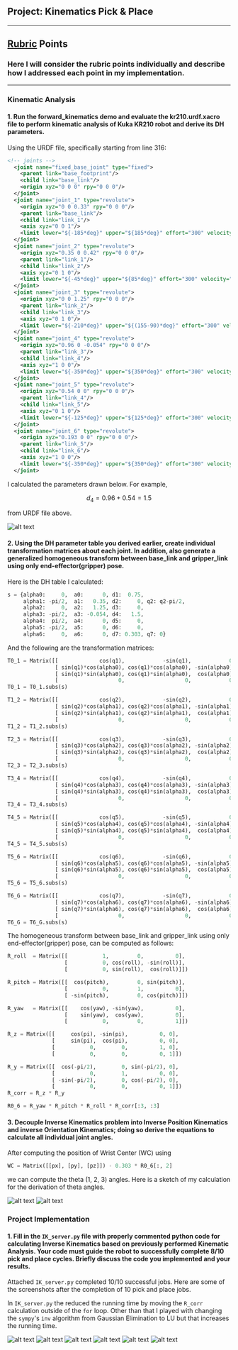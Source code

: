## Project: Kinematics Pick & Place

---

[//]: # (Image References)

[image1]: ./misc_images/IMG_1432.jpeg
[image2]: ./misc_images/IMG_1434.jpg
[image3]: ./misc_images/IMG_1435.jpg
[image4]: ./misc_images/1.png
[image5]: ./misc_images/2.png
[image6]: ./misc_images/3.png
[image7]: ./misc_images/4.png
[image8]: ./misc_images/5.png
[image9]: ./misc_images/6.png

## [Rubric](https://review.udacity.com/#!/rubrics/972/view) Points
### Here I will consider the rubric points individually and describe how I addressed each point in my implementation.  

---

### Kinematic Analysis

#### 1. Run the forward_kinematics demo and evaluate the kr210.urdf.xacro file to perform kinematic analysis of Kuka KR210 robot and derive its DH parameters.

Using the URDF file, specifically starting from line 316:

```xml
<!-- joints -->
  <joint name="fixed_base_joint" type="fixed">
    <parent link="base_footprint"/>
    <child link="base_link"/>
    <origin xyz="0 0 0" rpy="0 0 0"/>
  </joint>
  <joint name="joint_1" type="revolute">
    <origin xyz="0 0 0.33" rpy="0 0 0"/>
    <parent link="base_link"/>
    <child link="link_1"/>
    <axis xyz="0 0 1"/>
    <limit lower="${-185*deg}" upper="${185*deg}" effort="300" velocity="${123*deg}"/>
  </joint>
  <joint name="joint_2" type="revolute">
    <origin xyz="0.35 0 0.42" rpy="0 0 0"/>
    <parent link="link_1"/>
    <child link="link_2"/>
    <axis xyz="0 1 0"/>
    <limit lower="${-45*deg}" upper="${85*deg}" effort="300" velocity="${115*deg}"/>
  </joint>
  <joint name="joint_3" type="revolute">
    <origin xyz="0 0 1.25" rpy="0 0 0"/>
    <parent link="link_2"/>
    <child link="link_3"/>
    <axis xyz="0 1 0"/>
    <limit lower="${-210*deg}" upper="${(155-90)*deg}" effort="300" velocity="${112*deg}"/>
  </joint>
  <joint name="joint_4" type="revolute">
    <origin xyz="0.96 0 -0.054" rpy="0 0 0"/>
    <parent link="link_3"/>
    <child link="link_4"/>
    <axis xyz="1 0 0"/>
    <limit lower="${-350*deg}" upper="${350*deg}" effort="300" velocity="${179*deg}"/>
  </joint>
  <joint name="joint_5" type="revolute">
    <origin xyz="0.54 0 0" rpy="0 0 0"/>
    <parent link="link_4"/>
    <child link="link_5"/>
    <axis xyz="0 1 0"/>
    <limit lower="${-125*deg}" upper="${125*deg}" effort="300" velocity="${172*deg}"/>
  </joint>
  <joint name="joint_6" type="revolute">
    <origin xyz="0.193 0 0" rpy="0 0 0"/>
    <parent link="link_5"/>
    <child link="link_6"/>
    <axis xyz="1 0 0"/>
    <limit lower="${-350*deg}" upper="${350*deg}" effort="300" velocity="${219*deg}"/>
  </joint>
```

I calculated the parameters drawn below. For example, 
```math
d_4=0.96+0.54=1.5
```
from URDF file above.

![alt text][image1]

#### 2. Using the DH parameter table you derived earlier, create individual transformation matrices about each joint. In addition, also generate a generalized homogeneous transform between base_link and gripper_link using only end-effector(gripper) pose.

Here is the DH table I calculated:

```python
s = {alpha0:     0,  a0:      0, d1:  0.75,
     alpha1: -pi/2,  a1:   0.35, d2:     0, q2: q2-pi/2,
     alpha2:     0,  a2:   1.25, d3:     0,
     alpha3: -pi/2,  a3: -0.054, d4:   1.5,
     alpha4:  pi/2,  a4:      0, d5:     0,
     alpha5: -pi/2,  a5:      0, d6:     0,
     alpha6:     0,  a6:      0, d7: 0.303, q7: 0}
```

And the following are the transformation matrices:

```python
T0_1 = Matrix([[             cos(q1),            -sin(q1),            0,              a0],
               [ sin(q1)*cos(alpha0), cos(q1)*cos(alpha0), -sin(alpha0), -sin(alpha0)*d1],
               [ sin(q1)*sin(alpha0), cos(q1)*sin(alpha0),  cos(alpha0),  cos(alpha0)*d1],
               [                   0,                   0,            0,               1]])
T0_1 = T0_1.subs(s)

T1_2 = Matrix([[             cos(q2),            -sin(q2),            0,              a1],
               [ sin(q2)*cos(alpha1), cos(q2)*cos(alpha1), -sin(alpha1), -sin(alpha1)*d2],
               [ sin(q2)*sin(alpha1), cos(q2)*sin(alpha1),  cos(alpha1),  cos(alpha1)*d2],
               [                   0,                   0,            0,               1]])
T1_2 = T1_2.subs(s)

T2_3 = Matrix([[             cos(q3),            -sin(q3),            0,              a2],
               [ sin(q3)*cos(alpha2), cos(q3)*cos(alpha2), -sin(alpha2), -sin(alpha2)*d3],
               [ sin(q3)*sin(alpha2), cos(q3)*sin(alpha2),  cos(alpha2),  cos(alpha2)*d3],
               [                   0,                   0,            0,               1]])
T2_3 = T2_3.subs(s)

T3_4 = Matrix([[             cos(q4),            -sin(q4),            0,              a3],
               [ sin(q4)*cos(alpha3), cos(q4)*cos(alpha3), -sin(alpha3), -sin(alpha3)*d4],
               [ sin(q4)*sin(alpha3), cos(q4)*sin(alpha3),  cos(alpha3),  cos(alpha3)*d4],
               [                   0,                   0,            0,               1]])
T3_4 = T3_4.subs(s)

T4_5 = Matrix([[             cos(q5),            -sin(q5),            0,              a4],
               [ sin(q5)*cos(alpha4), cos(q5)*cos(alpha4), -sin(alpha4), -sin(alpha4)*d5],
               [ sin(q5)*sin(alpha4), cos(q5)*sin(alpha4),  cos(alpha4),  cos(alpha4)*d5],
               [                   0,                   0,            0,               1]])
T4_5 = T4_5.subs(s)

T5_6 = Matrix([[             cos(q6),            -sin(q6),            0,              a5],
               [ sin(q6)*cos(alpha5), cos(q6)*cos(alpha5), -sin(alpha5), -sin(alpha5)*d6],
               [ sin(q6)*sin(alpha5), cos(q6)*sin(alpha5),  cos(alpha5),  cos(alpha5)*d6],
               [                   0,                   0,            0,               1]])
T5_6 = T5_6.subs(s)

T6_G = Matrix([[             cos(q7),            -sin(q7),            0,              a6],
               [ sin(q7)*cos(alpha6), cos(q7)*cos(alpha6), -sin(alpha6), -sin(alpha6)*d7],
               [ sin(q7)*sin(alpha6), cos(q7)*sin(alpha6),  cos(alpha6),  cos(alpha6)*d7],
               [                   0,                   0,            0,               1]])
T6_G = T6_G.subs(s)
```

The homogeneous transform between base_link and gripper_link using only end-effector(gripper) pose, can be computed as follows:

```python
R_roll  = Matrix([[           1,         0,          0],
                  [           0, cos(roll), -sin(roll)],
                  [           0, sin(roll),  cos(roll)]])

R_pitch = Matrix([[  cos(pitch),         0, sin(pitch)],
                  [           0,         1,          0],
                  [ -sin(pitch),         0, cos(pitch)]])

R_yaw   = Matrix([[    cos(yaw), -sin(yaw),          0],
                  [    sin(yaw),  cos(yaw),          0],
                  [           0,         0,          1]])

R_z = Matrix([[     cos(pi), -sin(pi),          0, 0],
              [     sin(pi),  cos(pi),          0, 0],
              [           0,        0,          1, 0],
              [           0,        0,          0, 1]])

R_y = Matrix([[  cos(-pi/2),        0, sin(-pi/2), 0],
              [           0,        1,          0, 0],
              [ -sin(-pi/2),        0, cos(-pi/2), 0],
              [           0,        0,          0, 1]])
R_corr = R_z * R_y

R0_6 = R_yaw * R_pitch * R_roll * R_corr[:3, :3]
```

#### 3. Decouple Inverse Kinematics problem into Inverse Position Kinematics and inverse Orientation Kinematics; doing so derive the equations to calculate all individual joint angles.

After computing the position of Wrist Center (WC) using 

```python 
WC = Matrix([[px], [py], [pz]]) - 0.303 * R0_6[:, 2]
```
we can compute the theta (1, 2, 3) angles. Here is a sketch of my calculation for the derivation of theta angles. 

![alt text][image2]
![alt text][image3]

### Project Implementation

#### 1. Fill in the `IK_server.py` file with properly commented python code for calculating Inverse Kinematics based on previously performed Kinematic Analysis. Your code must guide the robot to successfully complete 8/10 pick and place cycles. Briefly discuss the code you implemented and your results. 

Attached `IK_server.py` completed 10/10 successful jobs. Here are some of the screenshots after the completion of 10 pick and place jobs.

In `IK_server.py` the reduced the running time by moving the `R_corr` calculation outside of the `for` loop. Other than that I played with changing the `sympy`'s `inv` algorithm from Gaussian Elimination to LU but that increases the running time. 

![alt text][image4]
![alt text][image5]
![alt text][image6]
![alt text][image7]
![alt text][image8]
![alt text][image9]

